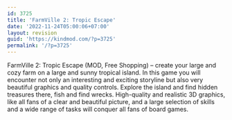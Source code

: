 ```yaml
---
id: 3725
title: 'FarmVille 2: Tropic Escape'
date: '2022-11-24T05:00:06+07:00'
layout: revision
guid: 'https://kindmod.com/?p=3725'
permalink: '/?p=3725'
---
```


FarmVille 2: Tropic Escape (MOD, Free Shopping) – create your large and cozy farm on a large and sunny tropical island. In this game you will encounter not only an interesting and exciting storyline but also very beautiful graphics and quality controls. Explore the island and find hidden treasures there, fish and find wrecks. High-quality and realistic 3D graphics, like all fans of a clear and beautiful picture, and a large selection of skills and a wide range of tasks will conquer all fans of board games.